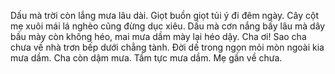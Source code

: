Dấu mà trời còn lắng mưa lâu dài.
Giọt buồn giọt tủi ý đi đêm ngày.
Cây cột mẹ xuôi mái lá nghèo cũng đừng dục xiêu.
Dấu mà cơn nắng bấy lâu mà dây bầu mày còn không héo, mai mưa dầm mày lại héo dậy.
Cha ơi! Sao cha chưa về nhà trơn bếp dưới chẳng tành.
Đời dế trong ngọn mỏi mòn ngoài kia mưa dầm.
Cha còn dậm mưa.
Tầm tực mưa dầm.
Mẹ gần về chưa.